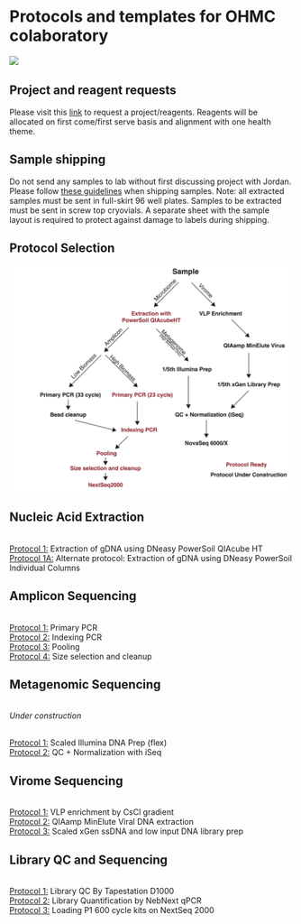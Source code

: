 # Protocols and templates for OHMC colaboratory

![](https://psu-gatsby-files-prod.s3.amazonaws.com/s3fs-public/styles/4_3_1500w/public/2023/05/slide1_0.jpeg?h=bd92fb76&itok=QWrXEY_u)

## Project and reagent requests

Please visit this [link](https://forms.gle/QxAVkzP4HyF7zvfQA) to request a project/reagents. Reagents will be allocated on first come/first serve basis and alignment with one health theme.

## Sample shipping

Do not send any samples to lab without first discussing project with Jordan. Please follow [these guidelines](https://github.com/BisanzLab/OHMC_Colaboratory/blob/main/Protocols/0_SampleRequirements.md) when shipping samples. Note: all extracted samples must be sent in full-skirt 96 well plates. Samples to be extracted must be sent in screw top cryovials. A separate sheet with the sample layout is required to protect against damage to labels during shipping.

## Protocol Selection

![](https://github.com/BisanzLab/OHMC_Colaboratory/blob/main/images/flowchart.jpg)

## Nucleic Acid Extraction

<br> [Protocol 1:](https://github.com/BisanzLab/OHMC_Colaboratory/blob/main/Protocols/Extraction/1_PowerSoil_QiaCubeHT.md) Extraction of gDNA using DNeasy PowerSoil QIAcube HT
<br> [Protocol 1A:](https://github.com/BisanzLab/OHMC_Colaboratory/blob/main/Protocols/Extraction/1A_PowerSoil_Manual.md) Alternate protocol: Extraction of gDNA using DNeasy PowerSoil Individual Columns



## Amplicon Sequencing

<br> [Protocol 1:](https://github.com/BisanzLab/OHMC_Colaboratory/blob/main/Protocols/AmpliconSeq/1_PrimaryPCR.md) Primary PCR
<br> [Protocol 2:](https://github.com/BisanzLab/OHMC_Colaboratory/blob/main/Protocols/AmpliconSeq/2_IndexingPCR.md) Indexing PCR
<br> [Protocol 3:](https://github.com/BisanzLab/OHMC_Colaboratory/blob/main/Protocols/AmpliconSeq/3_Pooling.md) Pooling
<br> [Protocol 4:](https://github.com/BisanzLab/OHMC_Colaboratory/blob/main/Protocols/AmpliconSeq/4_Cleanup.md) Size selection and cleanup

## Metagenomic Sequencing

<br>*Under construction*

<br> [Protocol 1:](https://github.com/BisanzLab/OHMC_Colaboratory/blob/main/Protocols/MetagenomeSeq/IlluminaPrep_Scaled.md) Scaled Illumina DNA Prep (flex)
<br> [Protocol 2:](https://github.com/BisanzLab/OHMC_Colaboratory/blob/main/Protocols/MetagenomeSeq/iSeq_QC_normalization.md) QC + Normalization with iSeq

## Virome Sequencing

<br> [Protocol 1:](https://github.com/BisanzLab/OHMC_Colaboratory/blob/main/Protocols/ViralSeq/VLPEnrichment.md) VLP enrichment by CsCl gradient
<br> [Protocol 2:](https://github.com/BisanzLab/OHMC_Colaboratory/blob/main/Protocols/ViralSeq/QIAmpMinEluteViral.md) QIAamp MinElute Viral DNA extraction
<br> [Protocol 3:](https://github.com/BisanzLab/OHMC_Colaboratory/blob/main/Protocols/ViralSeq/xGenLibraryPrep.md) Scaled xGen ssDNA and low input DNA library prep
 
## Library QC and Sequencing

<br> [Protocol 1:](https://github.com/BisanzLab/OHMC_Colaboratory/blob/main/Protocols/Sequencing/LibraryQC_Tapestation.md) Library QC By Tapestation D1000
<br> [Protocol 2:](https://github.com/BisanzLab/OHMC_Colaboratory/blob/main/Protocols/Sequencing/LibraryQuant_NebNext.md) Library Quantification by NebNext qPCR
<br> [Protocol 3:](https://github.com/BisanzLab/OHMC_Colaboratory/blob/main/Protocols/Sequencing/NextSeq2000.md) Loading P1 600 cycle kits on NextSeq 2000
